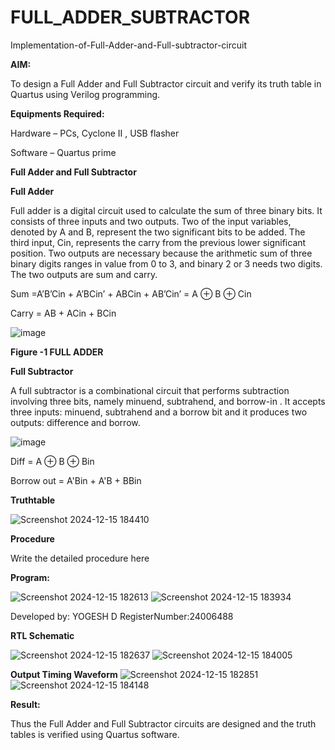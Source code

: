 # FULL_ADDER_SUBTRACTOR

Implementation-of-Full-Adder-and-Full-subtractor-circuit

**AIM:**

To design a Full Adder and Full Subtractor circuit and verify its truth table in Quartus using Verilog programming.

**Equipments Required:**

Hardware – PCs, Cyclone II , USB flasher

Software – Quartus prime

**Full Adder and Full Subtractor**

**Full Adder**

Full adder is a digital circuit used to calculate the sum of three binary bits. It consists of three inputs and two outputs. Two of the input variables, denoted by A and B, represent the two significant bits to be added. The third input, Cin, represents the carry from the previous lower significant position. Two outputs are necessary because the arithmetic sum of three binary digits ranges in value from 0 to 3, and binary 2 or 3 needs two digits. The two outputs are sum and carry.

Sum =A’B’Cin + A’BCin’ + ABCin + AB’Cin’ = A ⊕ B ⊕ Cin 

Carry = AB + ACin + BCin

![image](https://github.com/naavaneetha/FULL_ADDER_SUBTRACTOR/assets/154305477/0f30ba51-5ffb-4198-845f-18e054f675e7)

**Figure -1 FULL ADDER**

**Full Subtractor**

A full subtractor is a combinational circuit that performs subtraction involving three bits, namely minuend, subtrahend, and borrow-in . It accepts three inputs: minuend, subtrahend and a borrow bit and it produces two outputs: difference and borrow.

![image](https://github.com/naavaneetha/FULL_ADDER_SUBTRACTOR/assets/154305477/02b24f51-ab51-4304-9ad6-7b81ffc1ead5)

Diff = A ⊕ B ⊕ Bin 

Borrow out = A'Bin + A'B + BBin

**Truthtable**

![Screenshot 2024-12-15 184410](https://github.com/user-attachments/assets/31d037f1-f5c0-446d-a5ea-aff0d8cc35d5)


**Procedure**

Write the detailed procedure here

**Program:**

![Screenshot 2024-12-15 182613](https://github.com/user-attachments/assets/5a50c2d5-fb0b-4c54-87a2-f5f98994528e)
![Screenshot 2024-12-15 183934](https://github.com/user-attachments/assets/2afd839f-18f2-4d8f-a65d-e7c2f87ed3b1)


 Developed by: YOGESH D RegisterNumber:24006488

**RTL Schematic**

![Screenshot 2024-12-15 182637](https://github.com/user-attachments/assets/fdc70126-695d-40dd-bd2c-578685ac32b7)
![Screenshot 2024-12-15 184005](https://github.com/user-attachments/assets/02326b70-7b1c-418a-9f9d-549651720344)


**Output Timing Waveform**
![Screenshot 2024-12-15 182851](https://github.com/user-attachments/assets/42e0b932-a81e-41d7-abfa-27cfa13a4ef1)
![Screenshot 2024-12-15 184148](https://github.com/user-attachments/assets/225e78ff-7799-4f7c-9132-bf7b6fea5be3)


**Result:**

Thus the Full Adder and Full Subtractor circuits are designed and the truth tables is verified using Quartus software.



